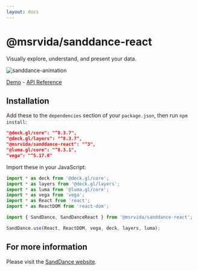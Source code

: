 ```yaml
---
layout: docs
---
```


# @msrvida/sanddance-react

Visually explore, understand, and present your data.

![sanddance-animation](https://user-images.githubusercontent.com/11507384/54236654-52d42800-44d1-11e9-859e-6c5d297a46d2.gif)

[Demo](/app) - [API Reference](/docs/sanddance-react/v2/api)

## Installation

Add these to the `dependencies` section of your `package.json`, then run `npm install`:

```json
"@deck.gl/core": "^8.3.7",
"@deck.gl/layers": "^8.3.7",
"@msrvida/sanddance-react": "^3",
"@luma.gl/core": "^8.3.1",
"vega": "^5.17.0"
```

Import these in your JavaScript:

```js
import * as deck from '@deck.gl/core';
import * as layers from '@deck.gl/layers';
import * as luma from '@luma.gl/core';
import * as vega from 'vega';
import * as React from 'react';
import * as ReactDOM from 'react-dom';

import { SandDance, SandDanceReact } from '@msrvida/sanddance-react';

SandDance.use(React, ReactDOM, vega, deck, layers, luma);
```

## For more information
Please visit the [SandDance website](/).
